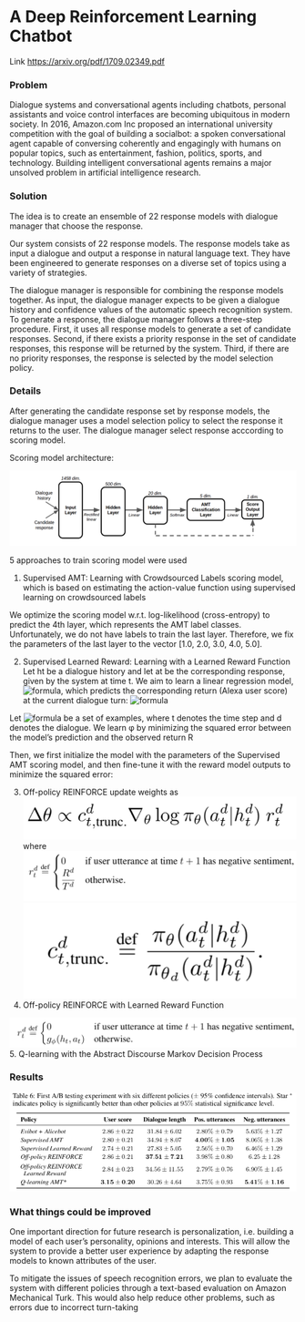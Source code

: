 # A Deep Reinforcement Learning Chatbot
Link https://arxiv.org/pdf/1709.02349.pdf

### Problem
Dialogue systems and conversational agents including chatbots, personal assistants and voice control interfaces are becoming ubiquitous in modern society. In 2016, Amazon.com Inc proposed an international university competition with the goal of building a socialbot: a spoken conversational agent capable of conversing coherently and engagingly with humans on popular topics, such as entertainment, fashion, politics, sports, and technology. Building intelligent conversational agents remains a major unsolved problem in artificial intelligence research.

### Solution
The idea is to create an ensemble of 22 response models with dialogue manager that choose the response.

Our system consists of 22 response models. The response models take as input a dialogue and output a response in natural language text. They have been engineered to generate responses on a diverse set of topics using a variety of strategies.

The dialogue manager is responsible for combining the response models together. As input, the dialogue manager expects to be given a dialogue history and confidence values of the automatic speech recognition system. To generate a response, the dialogue manager follows a three-step procedure. First, it uses all response models to generate a set of candidate responses. Second, if there exists a priority response in the set of candidate responses, this response will be returned by the system. Third, if there are no priority responses, the response is selected by the model selection policy.



### Details

After generating the candidate response set by response models, the dialogue manager uses a model selection policy to select the response it returns to the user. The dialogue manager select response acccording to scoring model.


Scoring model architecture:

![alt text](https://github.com/zhukovaes/A-Deep-Reinforcement-Learning-Chatbot/blob/master/Снимок%20экрана%202020-04-23%20в%2022.46.27.png)


5 approaches to train scoring model were used 
1. Supervised AMT: Learning with Crowdsourced Labels
scoring model, which is based on estimating the action-value function using supervised learning on crowdsourced labels

We optimize the scoring model w.r.t. log-likelihood (cross-entropy) to predict the 4th layer, which represents the AMT label classes. Unfortunately, we do not have labels to train the last layer. Therefore, we fix the parameters of the last layer to the vector [1.0, 2.0, 3.0, 4.0, 5.0].

2. Supervised Learned Reward: Learning with a Learned Reward Function
Let ht be a dialogue history and let at be the corresponding response, given by the system at time t. We aim to learn a linear regression model, ![formula](https://render.githubusercontent.com/render/math?math=g_{\phi}), which predicts the corresponding return (Alexa user score) at the current dialogue turn:
 ![formula](https://render.githubusercontent.com/render/math?math={g_{\phi}(h_t,a_t)\in[1,5]})
 
 Let ![formula](https://render.githubusercontent.com/render/math?math=h_{dt},a_{dt},R_d}) be a set of examples, where t denotes the time step and d denotes the dialogue.
 We learn φ by minimizing the squared error between the model’s prediction and the observed return R

Then, we first initialize the model with the parameters of the Supervised AMT scoring model, and then fine-tune it with the reward model outputs to minimize the squared error:


3. Off-policy REINFORCE
update weights as ![formula](https://github.com/zhukovaes/A-Deep-Reinforcement-Learning-Chatbot/blob/master/off-policy%20update.png)
where
![formula](https://github.com/zhukovaes/A-Deep-Reinforcement-Learning-Chatbot/blob/master/off%20policy%20reward.png)
![formula](https://github.com/zhukovaes/A-Deep-Reinforcement-Learning-Chatbot/blob/master/off%20policy%20coef.png)
4. Off-policy REINFORCE with Learned Reward Function

![formula](https://github.com/zhukovaes/A-Deep-Reinforcement-Learning-Chatbot/blob/master/off%20policy%20reward%20learned.png)
5. Q-learning with the Abstract Discourse Markov Decision Process

### Results


![alt text](https://github.com/zhukovaes/A-Deep-Reinforcement-Learning-Chatbot/blob/master/score.png)

### What things could be improved
One important direction for future research is personalization, i.e. building a model of each user’s personality, opinions and interests. This will allow the system to provide a better user experience by adapting the response models to known attributes of the user. 

To mitigate the issues of speech recognition errors, we plan to evaluate the system with different policies through a text-based evaluation on Amazon Mechanical Turk. This would also help reduce other problems, such as errors due to incorrect turn-taking 
